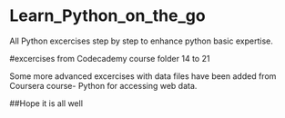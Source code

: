 # Learn_Python_on_the_go
All Python excercises step by step to enhance python basic expertise.

#excercises from Codecademy course
folder 14 to 21

Some more advanced excercises with data files have been added from Coursera course- Python for accessing web data.

##Hope it is all well

